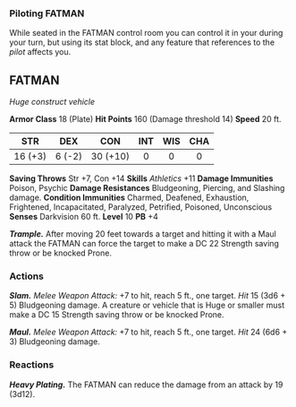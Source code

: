 
### Piloting FATMAN
While seated in the FATMAN control room you can control it in your during your turn, but using its stat block, and any feature that references to the *pilot* affects you.


## FATMAN
*Huge construct vehicle*

**Armor Class** 18 (Plate)
**Hit Points** 160 (Damage threshold 14)
**Speed** 20 ft.

|   STR   |   DEX   |   CON    |   INT   |   WIS   |   CHA   |
|:-------:|:-------:|:--------:|:-------:|:-------:|:-------:|
| 16 (+3) |  6 (-2) | 30 (+10) |    0    |    0    |    0    |

**Saving Throws** Str +7, Con +14
**Skills** *Athletics* +11
**Damage Immunities** Poison, Psychic
**Damage Resistances** Bludgeoning, Piercing, and Slashing damage.
**Condition Immunities** Charmed, Deafened, Exhaustion, Frightened, Incapacitated, Paralyzed, Petrified, Poisoned, Unconscious
**Senses** Darkvision 60 ft.
**Level** 10 **PB** +4

***Trample.*** After moving 20 feet towards a target and hitting it with a Maul attack the FATMAN can force the target to make a DC 22 Strength saving throw or be knocked Prone.

### Actions
***Slam.*** *Melee Weapon Attack:* +7 to hit, reach 5 ft., one target. *Hit* 15 (3d6 + 5) Bludgeoning damage. A creature or vehicle that is Huge or smaller must make a DC 15 Strength saving throw or be knocked Prone.

***Maul.*** *Melee Weapon Attack:* +7 to hit, reach 5 ft., one target. *Hit* 24 (6d6 + 3) Bludgeoning damage. 

### Reactions
***Heavy Plating.*** The FATMAN can reduce the damage from an attack by 19 (3d12).


